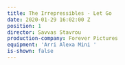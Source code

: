 ```yaml
---
title: The Irrepressibles - Let Go
date: 2020-01-29 16:02:00 Z
position: 1
director: Savvas Stavrou
production-company: Forever Pictures
equipment: 'Arri Alexa Mini '
is-shown: false
---
```


